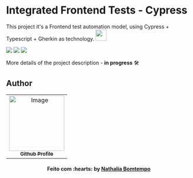 # Integrated Frontend Tests - Cypress

This project it's a Frontend test automation model, using Cypress + Typescript + Gherkin as technology.
<img height="30em" src= "https://user-images.githubusercontent.com/70415844/163067041-b8cd0b31-5b99-4f14-b0ce-7f8b1689bc2a.png">


<img src="https://img.shields.io/badge/TypeScript-007ACC?style=for-the-badge&logo=typescript&logoColor=white" target="_blank"></a> 
<img src="https://img.shields.io/badge/Gherkin-36C878?style=for-the-badge&logoColor=white" target="_blank"></a> 
<img src="https://img.shields.io/badge/CYPRESS-000000?style=for-the-badge&logoColor=white" target="_blank"></a> 

More details of the project description - **in progress** :hammer_and_wrench:

## Author
<table align="center">
    <tr>
        <td align="center">
            <a href="https://github.com/NathaliaBomtemp">
               <img src="https://user-images.githubusercontent.com/70415844/158703092-49a4ca70-a69c-45fb-8fba-886324e8e831.png" width="150px;" alt="Image" />
                <br />
                <sub><b>Github Profile</b></sub>
            </a>
        </td>    
    </tr>
</table>
<h4 align="center">
   Feito com :hearts: by  <a href="https://www.linkedin.com/in/nathalia-bomtempo/" target="_blank"> Nathalia Bomtempo </a>
</h4>
